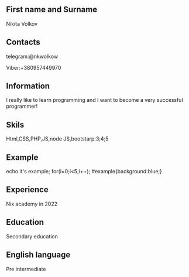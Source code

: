 ## First name and Surname

Nikita Volkov

## Contacts

telegram:@nkwolkow

Viber:+380957449970

## Information

I really like to learn programming and I want to become a very successful programmer!

## Skils

Html,CSS,PHP,JS,node JS,bootstarp:3;4;5

## Example

echo it's example;
for(i=0;i<5;i++);
#example{background:blue;}

## Experience

Nix academy in 2022

## Education

Secondary education

## English language

Pre intermediate
